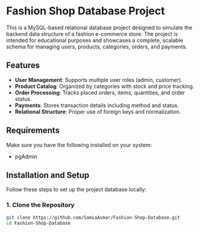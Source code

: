 # Fashion Shop Database Project

This is a MySQL-based relational database project designed to simulate the backend data structure of a fashion e-commerce store. The project is intended for educational purposes and showcases a complete, scalable schema for managing users, products, categories, orders, and payments.

## Features

- **User Management**: Supports multiple user roles (admin, customer).
- **Product Catalog**: Organized by categories with stock and price tracking.
- **Order Processing**: Tracks placed orders, items, quantities, and order status.
- **Payments**: Stores transaction details including method and status.
- **Relational Structure**: Proper use of foreign keys and normalization.

## Requirements

Make sure you have the following installed on your system:

- pgAdmin

## Installation and Setup

Follow these steps to set up the project database locally:

### 1. Clone the Repository

```bash
git clone https://github.com/SamiaAsmar/Fashion-Shop-Database.git
cd Fashion-Shop-Database
